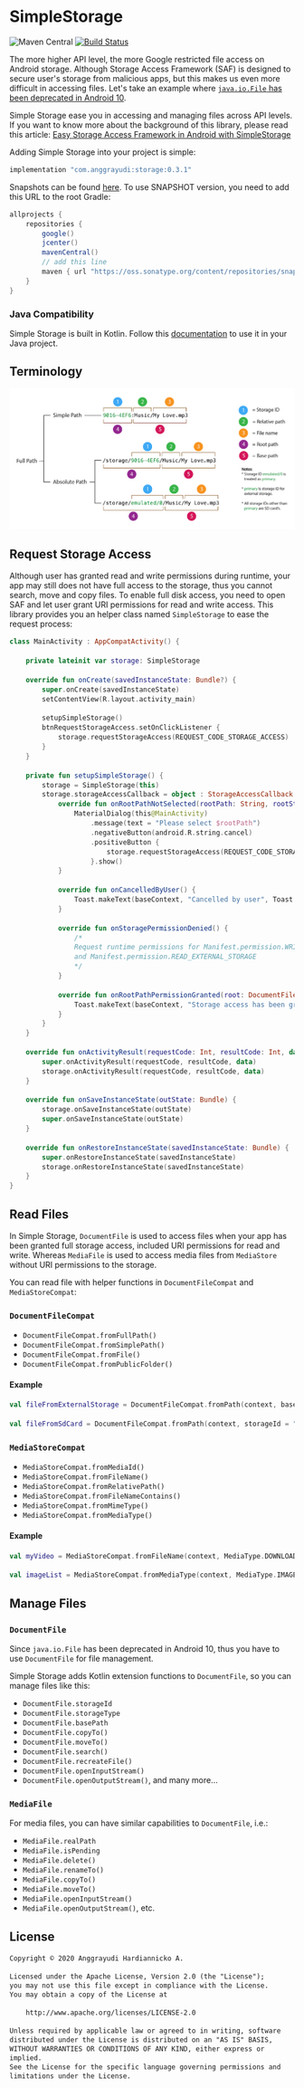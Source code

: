 # SimpleStorage
![Maven Central](https://img.shields.io/maven-central/v/com.anggrayudi/storage.svg)
[![Build Status](https://github.com/anggrayudi/SimpleStorage/workflows/Android%20CI/badge.svg)](https://github.com/anggrayudi/SimpleStorage/actions?query=workflow%3A%22Android+CI%22)

The more higher API level, the more Google restricted file access on Android storage.
Although Storage Access Framework (SAF) is designed to secure user's storage from malicious apps,
but this makes us even more difficult in accessing files. Let's take an example where
[`java.io.File` has been deprecated in Android 10](https://commonsware.com/blog/2019/06/07/death-external-storage-end-saga.html).

Simple Storage ease you in accessing and managing files across API levels.
If you want to know more about the background of this library, please read this article:
[Easy Storage Access Framework in Android with SimpleStorage](https://medium.com/@hardiannicko/easy-storage-access-framework-in-android-with-simplestorage-ec0a566f472c)

Adding Simple Storage into your project is simple:

```groovy
implementation "com.anggrayudi:storage:0.3.1"
```

Snapshots can be found [here](https://oss.sonatype.org/#nexus-search;quick~com.anggrayudi).
To use SNAPSHOT version, you need to add this URL to the root Gradle:

```groovy
allprojects {
    repositories {
        google()
        jcenter()
        mavenCentral()
        // add this line
        maven { url "https://oss.sonatype.org/content/repositories/snapshots" }
    }
}
```

### Java Compatibility

Simple Storage is built in Kotlin. Follow this [documentation](JAVA_COMPATIBILITY.md) to use it in your Java project.

## Terminology

![Alt text](art/terminology.png?raw=true "Simple Storage Terms")

## Request Storage Access

Although user has granted read and write permissions during runtime, your app may still does not
have full access to the storage, thus you cannot search, move and copy files. To enable full disk access,
you need to open SAF and let user grant URI permissions for read and write access. This library provides you
an helper class named `SimpleStorage` to ease the request process:

```kotlin
class MainActivity : AppCompatActivity() {

    private lateinit var storage: SimpleStorage

    override fun onCreate(savedInstanceState: Bundle?) {
        super.onCreate(savedInstanceState)
        setContentView(R.layout.activity_main)

        setupSimpleStorage()
        btnRequestStorageAccess.setOnClickListener {
            storage.requestStorageAccess(REQUEST_CODE_STORAGE_ACCESS)
        }
    }

    private fun setupSimpleStorage() {
        storage = SimpleStorage(this)
        storage.storageAccessCallback = object : StorageAccessCallback {
            override fun onRootPathNotSelected(rootPath: String, rootStorageType: StorageType) {
                MaterialDialog(this@MainActivity)
                    .message(text = "Please select $rootPath")
                    .negativeButton(android.R.string.cancel)
                    .positiveButton {
                        storage.requestStorageAccess(REQUEST_CODE_STORAGE_ACCESS, rootStorageType)
                    }.show()
            }

            override fun onCancelledByUser() {
                Toast.makeText(baseContext, "Cancelled by user", Toast.LENGTH_SHORT).show()
            }

            override fun onStoragePermissionDenied() {
                /*
                Request runtime permissions for Manifest.permission.WRITE_EXTERNAL_STORAGE
                and Manifest.permission.READ_EXTERNAL_STORAGE
                */
            }

            override fun onRootPathPermissionGranted(root: DocumentFile) {
                Toast.makeText(baseContext, "Storage access has been granted for ${root.storageId}", Toast.LENGTH_SHORT).show()
            }
        }
    }

    override fun onActivityResult(requestCode: Int, resultCode: Int, data: Intent?) {
        super.onActivityResult(requestCode, resultCode, data)
        storage.onActivityResult(requestCode, resultCode, data)
    }

    override fun onSaveInstanceState(outState: Bundle) {
        storage.onSaveInstanceState(outState)
        super.onSaveInstanceState(outState)
    }

    override fun onRestoreInstanceState(savedInstanceState: Bundle) {
        super.onRestoreInstanceState(savedInstanceState)
        storage.onRestoreInstanceState(savedInstanceState)
    }
}
```

## Read Files

In Simple Storage, `DocumentFile` is used to access files when your app has been granted full storage access,
included URI permissions for read and write. Whereas `MediaFile` is used to access media files from `MediaStore`
without URI permissions to the storage.

You can read file with helper functions in `DocumentFileCompat` and `MediaStoreCompat`:

### `DocumentFileCompat`

* `DocumentFileCompat.fromFullPath()`
* `DocumentFileCompat.fromSimplePath()`
* `DocumentFileCompat.fromFile()`
* `DocumentFileCompat.fromPublicFolder()`

#### Example
```kotlin
val fileFromExternalStorage = DocumentFileCompat.fromPath(context, basePath = "Downloads/MyMovie.mp4")

val fileFromSdCard = DocumentFileCompat.fromPath(context, storageId = "9016-4EF8", basePath = "Downloads/MyMovie.mp4")
```

### `MediaStoreCompat`

* `MediaStoreCompat.fromMediaId()`
* `MediaStoreCompat.fromFileName()`
* `MediaStoreCompat.fromRelativePath()`
* `MediaStoreCompat.fromFileNameContains()`
* `MediaStoreCompat.fromMimeType()`
* `MediaStoreCompat.fromMediaType()`

#### Example
```kotlin
val myVideo = MediaStoreCompat.fromFileName(context, MediaType.DOWNLOADS, "MyMovie.mp4")

val imageList = MediaStoreCompat.fromMediaType(context, MediaType.IMAGE)
```

## Manage Files

### `DocumentFile`

Since `java.io.File` has been deprecated in Android 10, thus you have to use `DocumentFile` for file management.

Simple Storage adds Kotlin extension functions to `DocumentFile`, so you can manage files like this:
* `DocumentFile.storageId`
* `DocumentFile.storageType`
* `DocumentFile.basePath`
* `DocumentFile.copyTo()`
* `DocumentFile.moveTo()`
* `DocumentFile.search()`
* `DocumentFile.recreateFile()`
* `DocumentFile.openInputStream()`
* `DocumentFile.openOutputStream()`, and many more…

### `MediaFile`

For media files, you can have similar capabilities to `DocumentFile`, i.e.:
* `MediaFile.realPath`
* `MediaFile.isPending`
* `MediaFile.delete()`
* `MediaFile.renameTo()`
* `MediaFile.copyTo()`
* `MediaFile.moveTo()`
* `MediaFile.openInputStream()`
* `MediaFile.openOutputStream()`, etc.

## License

    Copyright © 2020 Anggrayudi Hardiannicko A.
 
    Licensed under the Apache License, Version 2.0 (the "License");
    you may not use this file except in compliance with the License.
    You may obtain a copy of the License at
 
        http://www.apache.org/licenses/LICENSE-2.0
 
    Unless required by applicable law or agreed to in writing, software
    distributed under the License is distributed on an "AS IS" BASIS,
    WITHOUT WARRANTIES OR CONDITIONS OF ANY KIND, either express or implied.
    See the License for the specific language governing permissions and
    limitations under the License.
